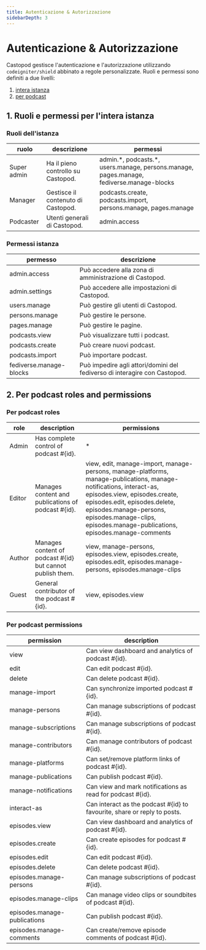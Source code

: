 ```yaml
---
title: Autenticazione & Autorizzazione
sidebarDepth: 3
---
```


# Autenticazione & Autorizzazione

Castopod gestisce l'autenticazione e l'autorizzazione utilizzando
`codeigniter/shield` abbinato a regole personalizzate. Ruoli e permessi sono
definiti a due livelli:

1. [intera istanza](#1-instance-wide-roles-and-permissions)
2. [per podcast](#2-per-podcast-roles-and-permissions)

## 1. Ruoli e permessi per l'intera istanza

### Ruoli dell'istanza

<!-- AUTH-INSTANCE-ROLES-LIST:START - Do not remove or modify this section -->

| ruolo       | descrizione                        | permessi                                                                                   |
| ----------- | ---------------------------------- | ------------------------------------------------------------------------------------------ |
| Super admin | Ha il pieno controllo su Castopod. | admin.\*, podcasts.\*, users.manage, persons.manage, pages.manage, fediverse.manage-blocks |
| Manager     | Gestisce il contenuto di Castopod. | podcasts.create, podcasts.import, persons.manage, pages.manage                             |
| Podcaster   | Utenti generali di Castopod.       | admin.access                                                                               |

<!-- AUTH-INSTANCE-ROLES-LIST:END -->

### Permessi istanza

<!-- AUTH-INSTANCE-PERMISSIONS-LIST:START - Do not remove or modify this section -->

| permesso                | descrizione                                                               |
| ----------------------- | ------------------------------------------------------------------------- |
| admin.access            | Può accedere alla zona di amministrazione di Castopod.                    |
| admin.settings          | Può accedere alle impostazioni di Castopod.                               |
| users.manage            | Può gestire gli utenti di Castopod.                                       |
| persons.manage          | Può gestire le persone.                                                   |
| pages.manage            | Può gestire le pagine.                                                    |
| podcasts.view           | Può visualizzare tutti i podcast.                                         |
| podcasts.create         | Può creare nuovi podcast.                                                 |
| podcasts.import         | Può importare podcast.                                                    |
| fediverse.manage-blocks | Può impedire agli attori/domini del fediverso di interagire con Castopod. |

<!-- AUTH-INSTANCE-PERMISSIONS-LIST:END -->

## 2. Per podcast roles and permissions

### Per podcast roles

<!-- AUTH-PODCAST-ROLES-LIST:START - Do not remove or modify this section -->

| role   | description                                               | permissions                                                                                                                                                                                                                                                                                 |
| ------ | --------------------------------------------------------- | ------------------------------------------------------------------------------------------------------------------------------------------------------------------------------------------------------------------------------------------------------------------------------------------- |
| Admin  | Has complete control of podcast #{id}.                    | \*                                                                                                                                                                                                                                                                                          |
| Editor | Manages content and publications of podcast #{id}.        | view, edit, manage-import, manage-persons, manage-platforms, manage-publications, manage-notifications, interact-as, episodes.view, episodes.create, episodes.edit, episodes.delete, episodes.manage-persons, episodes.manage-clips, episodes.manage-publications, episodes.manage-comments |
| Author | Manages content of podcast #{id} but cannot publish them. | view, manage-persons, episodes.view, episodes.create, episodes.edit, episodes.manage-persons, episodes.manage-clips                                                                                                                                                                         |
| Guest  | General contributor of the podcast #{id}.                 | view, episodes.view                                                                                                                                                                                                                                                                         |

<!-- AUTH-PODCAST-ROLES-LIST:END -->

### Per podcast permissions

<!-- AUTH-PODCAST-PERMISSIONS-LIST:START - Do not remove or modify this section -->

| permission                   | description                                                              |
| ---------------------------- | ------------------------------------------------------------------------ |
| view                         | Can view dashboard and analytics of podcast #{id}.                       |
| edit                         | Can edit podcast #{id}.                                                  |
| delete                       | Can delete podcast #{id}.                                                |
| manage-import                | Can synchronize imported podcast #{id}.                                  |
| manage-persons               | Can manage subscriptions of podcast #{id}.                               |
| manage-subscriptions         | Can manage subscriptions of podcast #{id}.                               |
| manage-contributors          | Can manage contributors of podcast #{id}.                                |
| manage-platforms             | Can set/remove platform links of podcast #{id}.                          |
| manage-publications          | Can publish podcast #{id}.                                               |
| manage-notifications         | Can view and mark notifications as read for podcast #{id}.               |
| interact-as                  | Can interact as the podcast #{id} to favourite, share or reply to posts. |
| episodes.view                | Can view dashboard and analytics of podcast #{id}.                       |
| episodes.create              | Can create episodes for podcast #{id}.                                   |
| episodes.edit                | Can edit podcast #{id}.                                                  |
| episodes.delete              | Can delete podcast #{id}.                                                |
| episodes.manage-persons      | Can manage subscriptions of podcast #{id}.                               |
| episodes.manage-clips        | Can manage video clips or soundbites of podcast #{id}.                   |
| episodes.manage-publications | Can publish podcast #{id}.                                               |
| episodes.manage-comments     | Can create/remove episode comments of podcast #{id}.                     |

<!-- AUTH-PODCAST-PERMISSIONS-LIST:END -->
